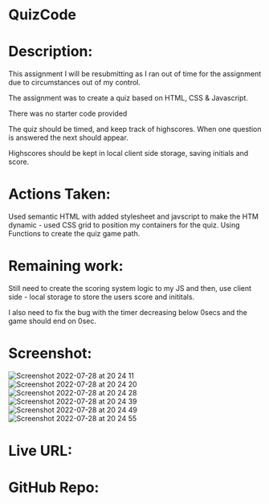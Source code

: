 # QuizCode

# Description:

This assignment I will be resubmitting as I ran out of time for the assignment due to circumstances out of my control.

The assignment was to create a quiz based on HTML, CSS & Javascript.

There was no starter code provided

The quiz should be timed, and keep track of highscores. When one question is answered the next should appear.

Highscores should be kept in local client side storage, saving initials and score.

# Actions Taken:

Used semantic HTML with added stylesheet and javscript to make the HTM dynamic - used CSS grid to position my containers for the quiz. Using Functions to create the quiz game path.

# Remaining work:

Still need to create the scoring system logic to my JS and then, use client side - local storage to store the users score and inititals.

I also need to fix the bug with the timer decreasing below 0secs and the game should end on 0sec.

# Screenshot:

![Screenshot 2022-07-28 at 20 24 11](https://user-images.githubusercontent.com/64646369/181620948-849234ae-14ef-4502-bb14-7ad36ccf01cb.png)
![Screenshot 2022-07-28 at 20 24 20](https://user-images.githubusercontent.com/64646369/181620953-b34a5c56-e2b5-49da-b984-29cf296abe0e.png)
![Screenshot 2022-07-28 at 20 24 28](https://user-images.githubusercontent.com/64646369/181620958-11291859-0084-4c61-93cd-4497fc0e225b.png)
![Screenshot 2022-07-28 at 20 24 39](https://user-images.githubusercontent.com/64646369/181620960-3561849a-1f62-4683-a0ca-613f8405f8f2.png)
![Screenshot 2022-07-28 at 20 24 49](https://user-images.githubusercontent.com/64646369/181620963-5c4d057c-d784-48e2-8697-9a162dfeecfa.png)
![Screenshot 2022-07-28 at 20 24 55](https://user-images.githubusercontent.com/64646369/181620965-041326f6-1080-49a6-a4ee-f1db6340138e.png)

# Live URL:

# GitHub Repo:
